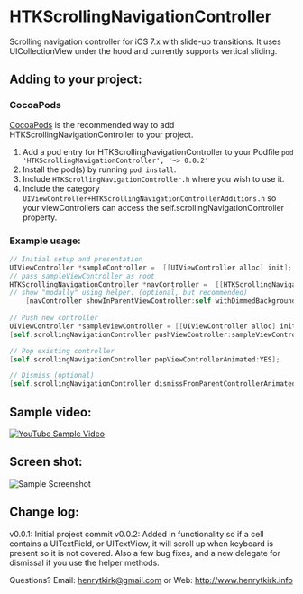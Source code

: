 HTKScrollingNavigationController
======================

Scrolling navigation controller for iOS 7.x with slide-up transitions. It uses UICollectionView under the hood and currently supports vertical sliding.

## Adding to your project:
### CocoaPods

[CocoaPods](http://cocoapods.org) is the recommended way to add HTKScrollingNavigationController to your project.

1. Add a pod entry for HTKScrollingNavigationController to your Podfile `pod 'HTKScrollingNavigationController', '~> 0.0.2'`
2. Install the pod(s) by running `pod install`.
3. Include `HTKScrollingNavigationController.h` where you wish to use it.
4. Include the category `UIViewController+HTKScrollingNavigationControllerAdditions.h` so your viewControllers can access the self.scrollingNavigationController property.

### Example usage:

```Objective-C
// Initial setup and presentation
UIViewController *sampleController =  [[UIViewController alloc] init];
// pass sampleViewController as root
HTKScrollingNavigationController *navController =  [[HTKScrollingNavigationController alloc] initWithRootViewController:sampleController];
// show "modally" using helper. (optional, but recommended)
    [navController showInParentViewController:self withDimmedBackground:YES];
    
// Push new controller
UIViewController *sampleViewController = [[UIViewController alloc] init];
[self.scrollingNavigationController pushViewController:sampleViewController animated:YES];

// Pop existing controller
[self.scrollingNavigationController popViewControllerAnimated:YES];

// Dismiss (optional)
[self.scrollingNavigationController dismissFromParentControllerAnimated:YES];
```

## Sample video:

[![YouTube Sample Video](http://img.youtube.com/vi/SplhvitXf88/0.jpg)](http://www.youtube.com/watch?v=SplhvitXf88)

## Screen shot:

![Sample Screenshot](http://htk-github.s3.amazonaws.com/HTKScrollingNavigationController_SS1.png)

## Change log:
v0.0.1: Initial project commit
v0.0.2: Added in functionality so if a cell contains a UITextField, or UITextView, it will scroll up when keyboard is present so it is not covered. Also a few bug fixes, and a new delegate for dismissal if you use the helper methods.

Questions? Email: henrytkirk@gmail.com or Web: http://www.henrytkirk.info
